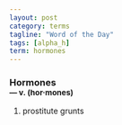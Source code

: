 ```yaml
---
layout: post
category: terms
tagline: "Word of the Day"
tags: [alpha_h]
term: hormones
---
```


<h3>Hormones<br/> <small>&mdash; v. (hor<span>&middot;</span>mones)</small></h3>
<p><ol><li>prostitute grunts</li>
</ol></p>
